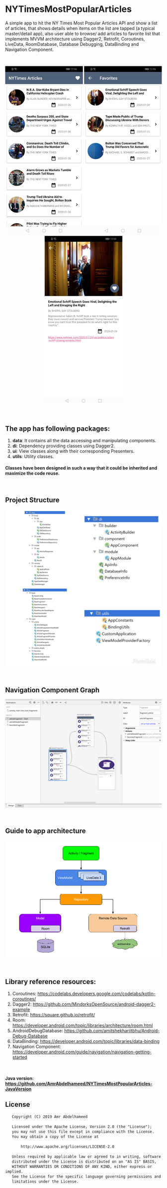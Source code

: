 # NYTimesMostPopularArticles

A simple app to hit the NY Times Most Popular Articles API and show a list of articles, that shows details when items on the list are tapped (a typical master/detail app), also user able to browse/ add articles to favorite list that implements MVVM architecture using Dagger2, Retrofit, Coroutines, LiveData, RoomDatabase, Database Debugging, DataBinding and Navigation Component.

<br>
<p align="center">
    <img src="page1.jpg" width="250"/>
    <img src="page2.jpg" width="250"/>
    <img src="page3.jpg" width="250"/>
</p>
<br>

## The app has following packages:
1. **data**: It contains all the data accessing and manipulating components.
2. **di**: Dependency providing classes using Dagger2.
3. **ui**: View classes along with their corresponding Presenters.
4. **utils**: Utility classes.
#### Classes have been designed in such a way that it could be inherited and maximize the code reuse.
<br>

## Project Structure
<p align="center">
    <img src="project_arch_screen.jpg"/>
</p>
<br>

## Navigation Component Graph
<p align="center">
    <img src="nav_graph.png"/>
</p>
<br>

## Guide to app architecture
<p align="center">
    <img src="architecture.png"/>
</p>
<br>

## Library reference resources:
1. Coroutines: https://codelabs.developers.google.com/codelabs/kotlin-coroutines/
2. Dagger2: https://github.com/MindorksOpenSource/android-dagger2-example
3. Retrofit: https://square.github.io/retrofit/
4. Room: https://developer.android.com/topic/libraries/architecture/room.html
5. AndroidDebugDatabase: https://github.com/amitshekhariitbhu/Android-Debug-Database
6. DataBinding: https://developer.android.com/topic/libraries/data-binding
7. Navigation Component: https://developer.android.com/guide/navigation/navigation-getting-started
<br>

#### Java version: https://github.com/AmrAbdelhameed/NYTimesMostPopularArticles-JavaVersion

## License
```
   Copyright (C) 2019 Amr Abdelhameed

   Licensed under the Apache License, Version 2.0 (the "License");
   you may not use this file except in compliance with the License.
   You may obtain a copy of the License at

       http://www.apache.org/licenses/LICENSE-2.0

   Unless required by applicable law or agreed to in writing, software
   distributed under the License is distributed on an "AS IS" BASIS,
   WITHOUT WARRANTIES OR CONDITIONS OF ANY KIND, either express or implied.
   See the License for the specific language governing permissions and
   limitations under the License.
```